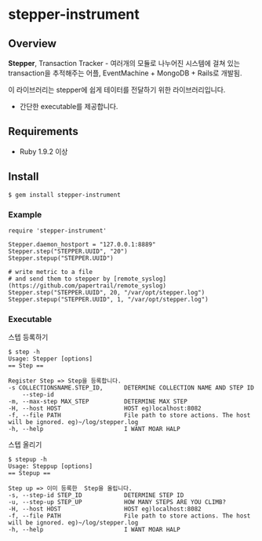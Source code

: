 # stepper-instrument

## Overview

**Stepper**, Transaction Tracker - 여러개의 모듈로 나누어진 시스템에 걸쳐 있는 transaction을 추적해주는 어플, EventMachine + MongoDB + Rails로 개발됨.  

이 라이브러리는 stepper에 쉽게 테이터를 전달하기 위한 라이브러리입니다. 
- 간단한 executable를 제공합니다.

## Requirements
- Ruby 1.9.2 이상 

## Install
    $ gem install stepper-instrument

### Example
    require 'stepper-instrument'

    Stepper.daemon_hostport = "127.0.0.1:8889"
    Stepper.step("STEPPER.UUID", "20")
    Stepper.stepup("STEPPER.UUID")

    # write metric to a file
    # and send them to stepper by [remote_syslog](https://github.com/papertrail/remote_syslog)
    Stepper.step("STEPPER.UUID", 20, "/var/opt/stepper.log")
    Stepper.stepup("STEPPER.UUID", 1, "/var/opt/stepper.log")

### Executable

스텝 등록하기

    $ step -h 
    Usage: Stepper [options]
    == Step ==

    Register Step => Step을 등록합니다.
    -s COLLECTIONSNAME.STEP_ID,      DETERMINE COLLECTION NAME AND STEP ID
        --step-id
    -m, --max-step MAX_STEP          DETERMINE MAX STEP
    -H, --host HOST                  HOST eg)localhost:8082
    -f, --file PATH                  File path to store actions. The host will be ignored. eg)~/log/stepper.log
    -h, --help                       I WANT MOAR HALP

스텝 올리기 

    $ stepup -h
    Usage: Steppup [options]
    == Stepup ==

    Step up => 이미 등록한  Step을 올립니다.
    -s, --step-id STEP_ID            DETERMINE STEP ID
    -u, --step-up STEP_UP            HOW MANY STEPS ARE YOU CLIMB?
    -H, --host HOST                  HOST eg)localhost:8082
    -f, --file PATH                  File path to store actions. The host will be ignored. eg)~/log/stepper.log
    -h, --help                       I WANT MOAR HALP
